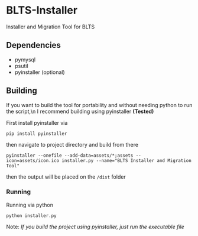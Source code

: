 # BLTS-Installer
Installer and Migration Tool for BLTS

## Dependencies
* pymysql
* psutil
* pyinstaller (optional)

## Building
If you want to build the tool for portability and without needing python to run the script,\n
I recommend building using pyinstaller **(Tested)**


First install pyinstaller via

`pip install pyinstaller`

then navigate to project directory and build from there 

`pyinstaller --onefile --add-data=assets/*;assets --icon=assets/icon.ico installer.py --name="BLTS Installer and Migration Tool"`

then the output will be placed on the `/dist` folder

### Running
Running via python

`python installer.py`

Note: *If you build the project using pyinstaller, just run the executable file*
